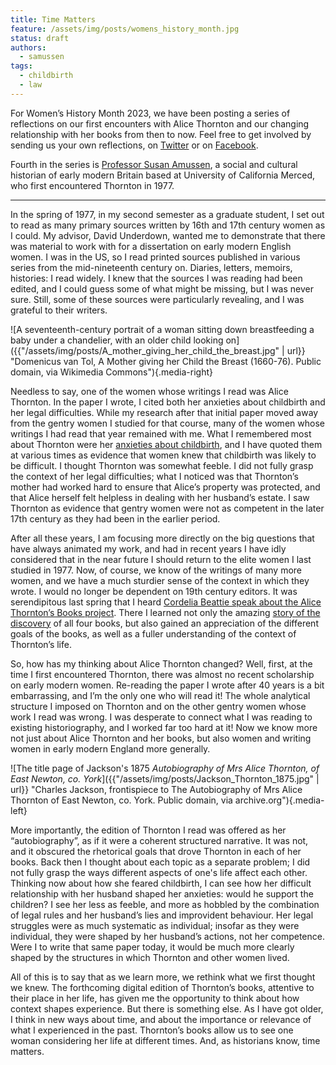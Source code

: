 ```yaml
---
title: Time Matters
feature: /assets/img/posts/womens_history_month.jpg
status: draft
authors:
  - samussen
tags: 
  - childbirth
  - law
---
```


For Women’s History Month 2023, we have been posting a series of reflections on our first encounters with Alice Thornton and our changing relationship with her books from then to now. Feel free to get involved by sending us your own reflections, on [Twitter](https://twitter.com/thornton_books) or on [Facebook](https://www.facebook.com/thornton.books).

Fourth in the series is [Professor Susan Amussen](https://www.ucmerced.edu/content/susan-d-amussen), a social and cultural historian of early modern Britain based at University of California Merced, who first encountered Thornton in 1977.

---

In the spring of 1977, in my second semester as a graduate student, I set out to read as many primary sources written by 16th and 17th century women as I could.  My advisor, David Underdown, wanted me to demonstrate that there was material to work with for a dissertation on early modern English women. I was in the US, so I read printed sources published in various series from the mid-nineteenth century on. Diaries, letters, memoirs, histories: I read widely. I knew that the sources I was reading had been edited, and I could guess some of what might be missing, but I was never sure.  Still, some of these sources were  particularly revealing, and I was grateful to their writers. 

![A seventeenth-century portrait of a woman sitting down breastfeeding a baby under a chandelier, with an older child looking on]({{"/assets/img/posts/A_mother_giving_her_child_the_breast.jpg" | url}} "Domenicus van Tol, A Mother giving her Child the Breast (1660-76). Public domain, via Wikimedia Commons"){.media-right}

Needless to say, one of the women whose writings I read was Alice Thornton.  In the paper I wrote, I cited both her anxieties about childbirth and her legal difficulties. While my research after that initial paper moved away from the gentry women I studied for that course, many of the women whose writings I had read that year remained with me. What I remembered most about Thornton were her [anxieties about childbirth](https://thornton.kdl.kcl.ac.uk/posts/blog/2023-03-08-whm-alice-thornton-pain-peril/), and I have quoted them at various times as evidence that women knew that childbirth was likely to be difficult. I thought Thornton was somewhat feeble.  I did not fully grasp the context of her legal difficulties; what I noticed was that Thornton’s mother had worked hard to ensure that Alice’s property was protected, and that Alice herself felt helpless in dealing with her husband’s estate. I saw Thornton as evidence that gentry women were not as competent in the later 17th century as they had been in the earlier period.  

After all these years, I am focusing more directly on the big questions that have always animated my work, and had in recent years I have idly considered that in the near future I should return to the elite women I last studied in 1977. Now, of course, we know of the writings of many more women, and we have a much sturdier sense of the context in which they wrote. I would no longer be dependent on 19th century editors. It was serendipitous last spring that I heard [Cordelia Beattie speak about the Alice Thornton’s Books project](https://www.law.ufl.edu/events/coverture-conference). There I learned not only the amazing [story of the discovery](https://thornton.kdl.kcl.ac.uk/posts/blog/2022-06-23-two-missing-thornton-manuscripts/) of all four books, but also gained an appreciation of the different goals of the books, as well as a fuller understanding of the context of Thornton’s life.

So, how has my thinking about Alice Thornton changed? Well, first, at the time I first encountered Thornton, there was almost no recent scholarship on early modern women. Re-reading the paper I wrote after 40 years is a bit embarrassing, and I’m the only one who will read it! The whole analytical structure I imposed on Thornton and on the other gentry women whose work I read was wrong. I was desperate to connect what I was reading to existing historiography, and I worked far too hard at it! Now we know more not just about Alice Thornton and her books, but also women and writing women in early modern England more generally. 

![The title page of Jackson's 1875 *Autobiography of Mrs Alice Thornton, of East Newton, co. York*]({{"/assets/img/posts/Jackson_Thornton_1875.jpg" | url}} "Charles Jackson, frontispiece to The Autobiography of Mrs Alice Thornton of East Newton, co. York. Public domain, via archive.org"){.media-left}

More importantly, the edition of Thornton I read was offered as her “autobiography”, as if it were a coherent structured narrative. It was not, and it obscured the rhetorical goals that drove Thornton in each of her books.  Back then I thought about each topic as a separate problem; I did not fully grasp the ways different aspects of one's life affect each other. Thinking now about how she feared childbirth, I can see how her difficult relationship with her husband shaped her anxieties: would he support the children? I see her less as feeble, and more as hobbled by the combination of legal rules and her husband’s lies and improvident behaviour.  Her legal struggles were as much systematic as individual; insofar as they were individual, they were shaped by her husband’s actions, not her competence. Were I to write that same paper today, it would be much more clearly shaped by the structures in which Thornton and other women lived.

All of this is to say that as we learn more, we rethink what we first thought we knew. The forthcoming digital edition of Thornton’s books, attentive to their place in her life, has given me the opportunity to think about how context shapes experience. But there is something else. As I have got older, I think in new ways about time, and about the importance or relevance of what I experienced in the past. Thornton’s books allow us to see one woman considering her life at different times. And, as historians know, time matters.        
